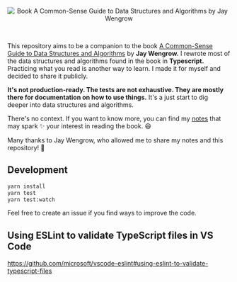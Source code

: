 <p align="center">
  <img src="https://user-images.githubusercontent.com/37420129/165598445-dad219e7-1d13-4dd2-94cf-085b92a44385.jpeg" alt="Book A Common-Sense Guide to Data Structures and Algorithms by Jay Wengrow"/>
</p>
<br/>

This repository aims to be a companion to the book [A Common-Sense Guide to Data Structures and Algorithms](https://pragprog.com/titles/jwdsal2/a-common-sense-guide-to-data-structures-and-algorithms-second-edition/) by **Jay Wengrow.** I rewrote most of the data structures and algorithms found in the book in **Typescript.** Practicing what you read is another way to learn. I made it for myself and decided to share it publicly.

**It's not production-ready. The tests are not exhaustive. They are mostly there for documentation on how to use things.** It's a just start to dig deeper into data structures and algorithms.

There's no context. If you want to know more, you can find my [notes](https://www.alexandrelim.com/books/a-common-sense-guide-to-data-structures-and-algorithms-87b0acc8-4511-4b94-8cd5-2020d3e68990) that may spark ✨ your interest in reading the book. 😄

Many thanks to Jay Wengrow, who allowed me to share my notes and this repository! :pray:

## Development

```sh
yarn install
yarn test
yarn test:watch
```

Feel free to create an issue if you find ways to improve the code.

## Using ESLint to validate TypeScript files in VS Code

https://github.com/microsoft/vscode-eslint#using-eslint-to-validate-typescript-files 

